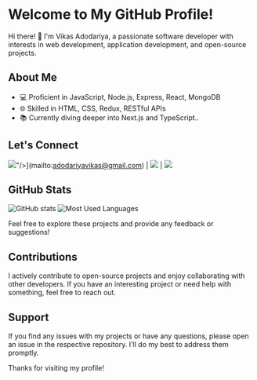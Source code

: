 # Welcome to My GitHub Profile!

Hi there! 👋 I'm Vikas Adodariya, a passionate software developer with interests in web development, application development, and open-source projects.

## About Me

- 💻 Proficient in JavaScript, Node.js, Express, React, MongoDB
- 🌐 Skilled in HTML, CSS, Redux, RESTful APIs
- 📚 Currently diving deeper into Next.js and TypeScript..

## Let's Connect
 [<img src="[https://img.icons8.com/fluent/48/000000/gmail.png">](https://ssl.gstatic.com/ui/v1/icons/mail/rfr/logo_gmail_lockup_dark_1x_r5.png)"/>](mailto:adodariyavikas@gmail.com) | [<img src="https://img.icons8.com/color/48/000000/linkedin.png"/>](https://www.linkedin.com/in/vikas-adodariya-22b719242) | [<img src="https://img.icons8.com/color/48/000000/twitter.png"/>](https://x.com/Vikas_Patel_10)

## GitHub Stats
![GitHub stats](https://github-readme-stats.vercel.app/api?username=VIKASADODARIYA&show_icons=true&theme=algolia)
![Most Used Languages](https://github-readme-stats.vercel.app/api/top-langs/?username=VIKASADODARIYA&layout=compact&theme=algolia)

Feel free to explore these projects and provide any feedback or suggestions!

## Contributions

I actively contribute to open-source projects and enjoy collaborating with other developers. If you have an interesting project or need help with something, feel free to reach out.

## Support

If you find any issues with my projects or have any questions, please open an issue in the respective repository. I'll do my best to address them promptly.

Thanks for visiting my profile!
